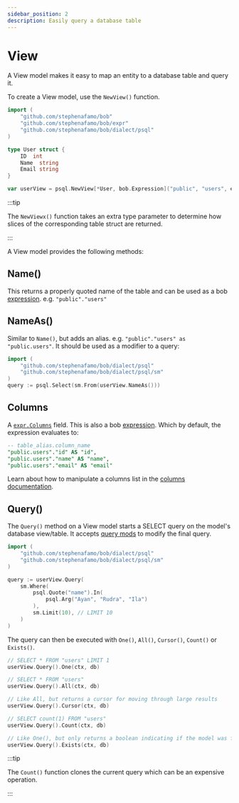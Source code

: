 ```yaml
---
sidebar_position: 2
description: Easily query a database table
---
```


# View

A View model makes it easy to map an entity to a database table and query it.

To create a View model, use the `NewView()` function.

```go
import (
	"github.com/stephenafamo/bob"
	"github.com/stephenafamo/bob/expr"
	"github.com/stephenafamo/bob/dialect/psql"
)

type User struct {
	ID	int
	Name  string
	Email string
}

var userView = psql.NewView[*User, bob.Expression]("public", "users", expr.ColsForStruct[User]("users"))
```

:::tip

The `NewViewx()` function takes an extra type parameter to determine how slices of the corresponding table struct are returned.

:::

A View model provides the following methods:

## Name()

This returns a properly quoted name of the table and can be used as a bob [expression](../query-builder/building-queries#expressions). e.g. `"public"."users"`

## NameAs()

Similar to `Name()`, but adds an alias. e.g. `"public"."users" as "public.users"`. It should be used as a modifier to a query:

```go
import (
	"github.com/stephenafamo/bob/dialect/psql"
	"github.com/stephenafamo/bob/dialect/psql/sm"
)
query := psql.Select(sm.From(userView.NameAs()))
```

## Columns

A [`expr.Columns`](https://pkg.go.dev/github.com/stephenafamo/bob/expr.Columns) field.
This is also a bob [expression](../query-builder/building-queries#expressions). Which by default, the expression evaluates to:

```sql
-- table_alias.column_name
"public.users"."id" AS "id",
"public.users"."name" AS "name",
"public.users"."email" AS "email"
```

Learn about how to manipulate a columns list in the [columns documentation](./columns).

## Query()

The `Query()` method on a View model starts a SELECT query on the model's database view/table. It accepts [query mods](../query-builder/building-queries#query-mods) to modify the final query.

```go
import (
	"github.com/stephenafamo/bob/dialect/psql"
	"github.com/stephenafamo/bob/dialect/psql/sm"
)

query := userView.Query(
	sm.Where(
		psql.Quote("name").In(
			psql.Arg("Ayan", "Rudra", "Ila")
		),
		sm.Limit(10), // LIMIT 10
	)
)
```

The query can then be executed with `One()`, `All()`, `Cursor()`, `Count()` or `Exists()`.

```go
// SELECT * FROM "users" LIMIT 1
userView.Query().One(ctx, db)

// SELECT * FROM "users"
userView.Query().All(ctx, db)

// Like All, but returns a cursor for moving through large results
userView.Query().Cursor(ctx, db)

// SELECT count(1) FROM "users"
userView.Query().Count(ctx, db)

// Like One(), but only returns a boolean indicating if the model was found
userView.Query().Exists(ctx, db)
```

:::tip

The `Count()` function clones the current query which can be an expensive operation.

:::

